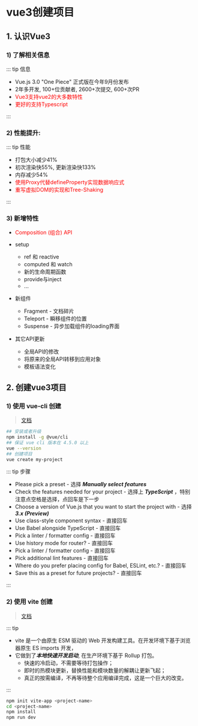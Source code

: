 # vue3创建项目

## 1. 认识Vue3

### 1) 了解相关信息

::: tip 信息

- Vue.js 3.0 "One Piece" 正式版在今年9月份发布
- 2年多开发, 100+位贡献者, 2600+次提交, 600+次PR
- <span style="color:red;">Vue3支持vue2的大多数特性</span>
- <span style="color:red;">更好的支持Typescript</span>

:::

### 2) 性能提升:

::: tip 性能

- 打包大小减少41%
- 初次渲染快55%, 更新渲染快133%
- 内存减少54%
- <span style="color:red;">使用Proxy代替defineProperty实现数据响应式</span>
- <span style="color:red;">重写虚拟DOM的实现和Tree-Shaking</span>

:::

### 3) 新增特性 

- <span style="color:red;">Composition (组合) API</span>
- setup
  - ref 和 reactive
  - computed 和 watch
  - 新的生命周期函数
  - provide与inject
  - ...

- 新组件

  - Fragment - 文档碎片
  - Teleport - 瞬移组件的位置
  - Suspense - 异步加载组件的loading界面

- 其它API更新

  - 全局API的修改
  - 将原来的全局API转移到应用对象
  - 模板语法变化

## 2. 创建vue3项目

### 1) 使用 vue-cli 创建

> [文档](https://cli.vuejs.org/zh/guide/creating-a-project.html#vue-create)

```bash
## 安装或者升级
npm install -g @vue/cli
## 保证 vue cli 版本在 4.5.0 以上
vue --version
## 创建项目
vue create my-project
```

::: tip 步骤

- Please pick a preset - 选择 ***Manually select features***
- Check the features needed for your project - 选择上 ***TypeScript*** ，特别注意点空格是选择，点回车是下一步
- Choose a version of Vue.js that you want to start the project with - 选择 ***3.x (Preview)***
- Use class-style component syntax - 直接回车
- Use Babel alongside TypeScript - 直接回车
- Pick a linter / formatter config - 直接回车
-  Use history mode for router? - 直接回车
- Pick a linter / formatter config - 直接回车
- Pick additional lint features - 直接回车
- Where do you prefer placing config for Babel, ESLint, etc.? - 直接回车
- Save this as a preset for future projects? - 直接回车

:::

### 2) 使用 vite 创建

> [文档](https://v3.cn.vuejs.org/guide/installation.html)


::: tip 

- vite 是一个由原生 ESM 驱动的 Web 开发构建工具。在开发环境下基于浏览器原生 ES imports 开发，
- 它做到了***本地快速开发启动***, 在生产环境下基于 Rollup 打包。
  - 快速的冷启动，不需要等待打包操作；
  - 即时的热模块更新，替换性能和模块数量的解耦让更新飞起；
  - 真正的按需编译，不再等待整个应用编译完成，这是一个巨大的改变。

:::

```bash
npm init vite-app <project-name>
cd <project-name>
npm install
npm run dev
```